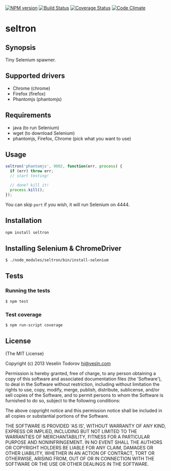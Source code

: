 [![NPM version](https://badge.fury.io/js/seltron.png)](http://badge.fury.io/js/seltron)
[![Build Status](https://secure.travis-ci.org/vesln/seltron.png)](http://travis-ci.org/vesln/seltron)
[![Coverage Status](https://coveralls.io/repos/vesln/seltron/badge.png?branch=master)](https://coveralls.io/r/vesln/seltron?branch=master)
[![Code Climate](https://codeclimate.com/github/vesln/seltron.png)](https://codeclimate.com/github/vesln/seltron)

# seltron

## Synopsis

Tiny Selenium spawner.

## Supported drivers

- Chrome (chrome)
- Firefox (firefox)
- Phantomjs (phantomjs)

## Requirements

- java (to run Selenium)
- wget (to download Selenium)
- phantomjs, Firefox, Chrome (pick what you want to use)

## Usage

```js
seltron('phantomjs', 9002, function(err, process) {
  if (err) throw err;
  // start testing!

  // done? kill it!
  process.kill();
});
```

You can skip `port` if you wish, it will run Selenium on 4444.

## Installation

```bash
npm install seltron
```

## Installing Selenium & ChromeDriver

```bash
$ ./node_modules/seltron/bin/install-selenium
```

## Tests

### Running the tests

```bash
$ npm test
```

### Test coverage

```bash
$ npm run-script coverage
```

## License

(The MIT License)

Copyright (c) 2013 Veselin Todorov <hi@vesln.com>

Permission is hereby granted, free of charge, to any person obtaining
a copy of this software and associated documentation files (the
'Software'), to deal in the Software without restriction, including
without limitation the rights to use, copy, modify, merge, publish,
distribute, sublicense, and/or sell copies of the Software, and to
permit persons to whom the Software is furnished to do so, subject to
the following conditions:

The above copyright notice and this permission notice shall be
included in all copies or substantial portions of the Software.

THE SOFTWARE IS PROVIDED 'AS IS', WITHOUT WARRANTY OF ANY KIND,
EXPRESS OR IMPLIED, INCLUDING BUT NOT LIMITED TO THE WARRANTIES OF
MERCHANTABILITY, FITNESS FOR A PARTICULAR PURPOSE AND NONINFRINGEMENT.
IN NO EVENT SHALL THE AUTHORS OR COPYRIGHT HOLDERS BE LIABLE FOR ANY
CLAIM, DAMAGES OR OTHER LIABILITY, WHETHER IN AN ACTION OF CONTRACT,
TORT OR OTHERWISE, ARISING FROM, OUT OF OR IN CONNECTION WITH THE
SOFTWARE OR THE USE OR OTHER DEALINGS IN THE SOFTWARE.
